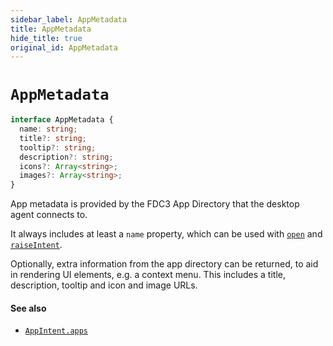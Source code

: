 ```yaml
---
sidebar_label: AppMetadata
title: AppMetadata
hide_title: true
original_id: AppMetadata
---
```

# `AppMetadata`

```ts
interface AppMetadata {
  name: string;
  title?: string;
  tooltip?: string;
  description?: string;
  icons?: Array<string>;
  images?: Array<string>;
}
```

App metadata is provided by the FDC3 App Directory that the desktop agent connects to.

It always includes at least a `name` property, which can be used with [`open`](DesktopAgent#open) and [`raiseIntent`](DesktopAgent#raiseintent).

Optionally, extra information from the app directory can be returned, to aid in rendering UI elements, e.g. a context menu.
This includes a title, description, tooltip and icon and image URLs.

#### See also

* [`AppIntent.apps`](AppIntent)